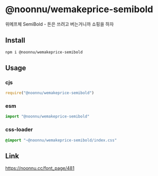 # @noonnu/wemakeprice-semibold
위메프체 SemiBold - 돈은 쓰려고 버는거니까 쇼핑을 하자

## Install
```sh
npm i @noonnu/wemakeprice-semibold
```
## Usage
### cjs
```js
require("@noonnu/wemakeprice-semibold")
```
### esm
```js
import "@noonnu/wemakeprice-semibold"
```
### css-loader
```css
@import "~@noonnu/wemakeprice-semibold/index.css"
```

## Link
https://noonnu.cc/font_page/481